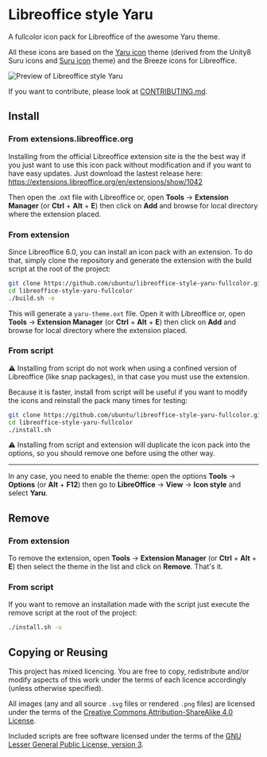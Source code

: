 # Libreoffice style Yaru

A fullcolor icon pack for Libreoffice of the awesome Yaru theme.

All these icons are based on the [Yaru icon](https://github.com/ubuntu/yaru) theme (derived from the Unity8 Suru icons and [Suru icon](https://snwh.org/suru) theme) and the Breeze icons for Libreoffice.

![Preview of Libreoffice style Yaru](.github/screenshots/libreoffice-style-yaru.png)

If you want to contribute, please look at [CONTRIBUTING.md](./CONTRIBUTING.md).

## Install

### From extensions.libreoffice.org

Installing from the official Libreoffice extension site is the the best way if you just want to use this icon pack without modification and if you want to have easy updates.
Just download the lastest release here: https://extensions.libreoffice.org/en/extensions/show/1042

Then open the .oxt file with Libreoffice or, open __Tools__ → __Extension Manager__ (or __Ctrl__ + __Alt__ + __E__) then click on __Add__ and browse for local directory where the extension placed.

### From extension

Since Libreoffice 6.0, you can install an icon pack with an extension. To do that, simply clone the repository and generate the extension with the build script at the root of the project:

```bash
git clone https://github.com/ubuntu/libreoffice-style-yaru-fullcolor.git
cd libreoffice-style-yaru-fullcolor
./build.sh -e
```

This will generate a `yaru-theme.oxt` file.
Open it with Libreoffice or, open __Tools__ → __Extension Manager__ (or __Ctrl__ + __Alt__ + __E__) then click on __Add__ and browse for local directory where the extension placed.

### From script

⚠ Installing from script do not work when using a confined version of Libreoffice (like snap packages), in that case you must use the extension.

Because it is faster, install from script will be useful if you want to modify the icons and reinstall the pack many times for testing:

```bash
git clone https://github.com/ubuntu/libreoffice-style-yaru-fullcolor.git
cd libreoffice-style-yaru-fullcolor
./install.sh
```

⚠ Installing from script and extension will duplicate the icon pack into the options, so you should remove one before using the other way.

---

In any case, you need to enable the theme: open the options __Tools__ → __Options__ (or __Alt__ + __F12__) then go to __LibreOffice__ → __View__ → __Icon style__ and select __Yaru__.

## Remove

### From extension

To remove the extension, open __Tools__ → __Extension Manager__ (or __Ctrl__ + __Alt__ + __E__) then select the theme in the list and click on __Remove__. That's it.

### From script

If you want to remove an installation made with the script just execute the remove script at the root of the project:

```bash
./install.sh -u

```

## Copying or Reusing

This project has mixed licencing. You are free to copy, redistribute and/or modify aspects of this work under the terms of each licence accordingly (unless otherwise specified).

All images (any and all source `.svg` files or rendered `.png` files) are licensed under the terms of the [Creative Commons Attribution-ShareAlike 4.0 License](https://creativecommons.org/licenses/by-sa/4.0/).

Included scripts are free software licensed under the terms of the [GNU Lesser General Public License, version 3](https://www.gnu.org/licenses/lgpl-3.0.txt).

